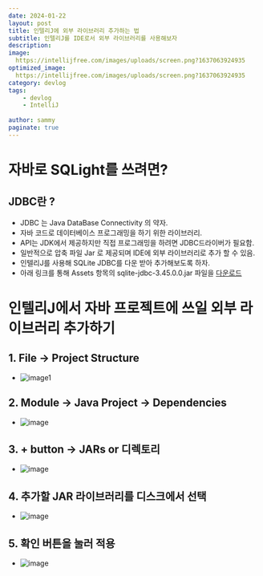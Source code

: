 ```yaml
---
date: 2024-01-22
layout: post
title: 인텔리J에 외부 라이브러리 추가하는 법
subtitle: 인텔리J를 IDE로서 외부 라이브러리를 사용해보자
description: 
image: 
  https://intellijfree.com/images/uploads/screen.png?1637063924935
optimized_image:    
  https://intellijfree.com/images/uploads/screen.png?1637063924935
category: devlog
tags:
    - devlog
    - IntelliJ
    
author: sammy
paginate: true
---
```


# 자바로 SQLight를 쓰려면?

## JDBC란 ?  

- JDBC 는 Java DataBase Connectivity 의 약자.
- 자바 코드로 데이터베이스 프로그래밍을 하기 위한 라이브러리.
- API는 JDK에서 제공하지만 직접 프로그래밍을 하려면 JDBC드라이버가 필요함.
- 일반적으로 압축 파일 Jar 로 제공되며 IDE에 외부 라이브러리로 추가 할 수 있음.
- 인텔리J를 사용해 SQLite JDBC를 다운 받아 추가해보도록 하자.
- 아래 링크를 통해 Assets 항목의 sqlite-jdbc-3.45.0.0.jar 파일을 [다운로드](https://github.com/xerial/sqlite-jdbc/releases/tag/3.45.0.0)
  

# 인텔리J에서 자바 프로젝트에 쓰일 외부 라이브러리 추가하기

## 1. File -> Project Structure  
  + ![image1](https://github.com/leesemin89/blog/blob/master/img/IntelliJ.png?raw=true)

## 2. Module -> Java Project -> Dependencies
  + ![image](https://github.com/leesemin89/blog/blob/master/img/IntelliJ2.png?raw=true)
   
## 3. + button -> JARs or 디렉토리    
   + ![image](https://github.com/leesemin89/blog/blob/master/img/IntelliJ3.png?raw=true)
     
## 4. 추가할 JAR 라이브러리를 디스크에서 선택
   + ![image](https://github.com/leesemin89/blog/blob/master/img/IntelliJ4.png?raw=true)
     
## 5. 확인 버튼을 눌러 적용
   + ![image](https://github.com/leesemin89/blog/blob/master/img/IntelliJ5.png?raw=true)
